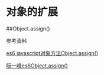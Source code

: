 # 对象的扩展

##Object.assign()

参考资料

[es6 javascript对象方法Object.assign()](https://blog.csdn.net/qq_30100043/article/details/53422657)

[阮一峰es6Object.assign()](http://es6.ruanyifeng.com/#docs/object#Object-assign)

